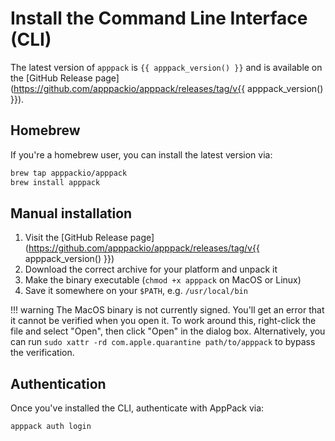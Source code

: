 # Install the Command Line Interface (CLI)

The latest version of `apppack` is `{{ apppack_version() }}` and is available on the [GitHub Release page](https://github.com/apppackio/apppack/releases/tag/v{{ apppack_version() }}).

## Homebrew

If you're a homebrew user, you can install the latest version via:

```bash
brew tap apppackio/apppack
brew install apppack
```

## Manual installation

1. Visit the [GitHub Release page](https://github.com/apppackio/apppack/releases/tag/v{{ apppack_version() }})
2. Download the correct archive for your platform and unpack it
3. Make the binary executable (`chmod +x apppack` on MacOS or Linux)
4. Save it somewhere on your `$PATH`, e.g. `/usr/local/bin`

!!! warning
    The MacOS binary is not currently signed. You'll get an error that it cannot be verified when you open it. To work around this, right-click the file and select "Open", then click "Open" in the dialog box. Alternatively, you can run `sudo xattr -rd com.apple.quarantine path/to/apppack` to bypass the verification.


## Authentication

Once you've installed the CLI, authenticate with AppPack via:

```
apppack auth login
```
